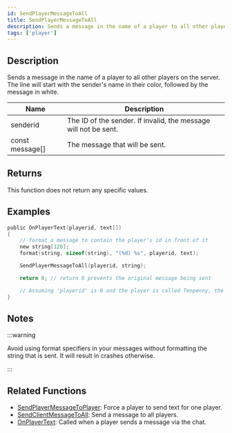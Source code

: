 ```yaml
---
id: SendPlayerMessageToAll
title: SendPlayerMessageToAll
description: Sends a message in the name of a player to all other players on the server.
tags: ['player']
---
```


## Description

Sends a message in the name of a player to all other players on the server. The line will start with the sender's name in their color, followed by the message in white.


| Name | Description |
|------|-------------|
|senderid | The ID of the sender. If invalid, the message will not be sent.|
|const message[] | The message that will be sent.|


## Returns

This function does not return any specific values.


## Examples


```c
public OnPlayerText(playerid, text[])
{
    // format a message to contain the player's id in front of it
    new string[128];
    format(string, sizeof(string), "(%d) %s", playerid, text);

    SendPlayerMessageToAll(playerid, string);

    return 0; // return 0 prevents the original message being sent

    // Assuming 'playerid' is 0 and the player is called Tenpenny, the output will be 'Tenpenny:(0) <message>'
}
```


## Notes

:::warning

Avoid using format specifiers in your messages without formatting the string that is sent. It will result in crashes otherwise.


:::


## Related Functions


-  [SendPlayerMessageToPlayer](../functions/SendPlayerMessageToPlayer): Force a player to send text for one player.
-  [SendClientMessageToAll](../functions/SendClientMessageToAll): Send a message to all players.
-  [OnPlayerText](../functions/OnPlayerText): Called when a player sends a message via the chat.
